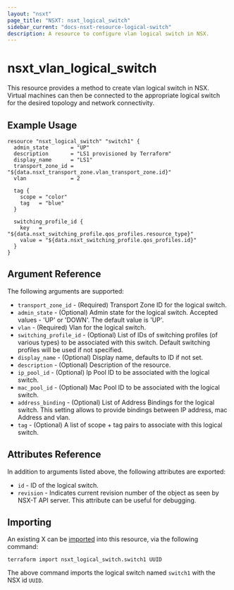 ```yaml
---
layout: "nsxt"
page_title: "NSXT: nsxt_logical_switch"
sidebar_current: "docs-nsxt-resource-logical-switch"
description: A resource to configure vlan logical switch in NSX.
---
```


# nsxt_vlan_logical_switch

This resource provides a method to create vlan logical switch in NSX. Virtual machines can then be connected to the appropriate logical switch for the desired topology and network connectivity.

## Example Usage

```hcl
resource "nsxt_logical_switch" "switch1" {
  admin_state       = "UP"
  description       = "LS1 provisioned by Terraform"
  display_name      = "LS1"
  transport_zone_id = "${data.nsxt_transport_zone.vlan_transport_zone.id}"
  vlan              = 2

  tag {
    scope = "color"
    tag   = "blue"
  }

  switching_profile_id {
    key   = "${data.nsxt_switching_profile.qos_profiles.resource_type}"
    value = "${data.nsxt_switching_profile.qos_profiles.id}"
  }
}
```

## Argument Reference

The following arguments are supported:

* `transport_zone_id` - (Required) Transport Zone ID for the logical switch.
* `admin_state` - (Optional) Admin state for the logical switch. Accepted values - 'UP' or 'DOWN'. The default value is 'UP'.
* `vlan` - (Required) Vlan for the logical switch.
* `switching_profile_id` - (Optional) List of IDs of switching profiles (of various types) to be associated with this switch. Default switching profiles will be used if not specified.
* `display_name` - (Optional) Display name, defaults to ID if not set.
* `description` - (Optional) Description of the resource.
* `ip_pool_id` - (Optional) Ip Pool ID to be associated with the logical switch.
* `mac_pool_id` - (Optional) Mac Pool ID to be associated with the logical switch.
* `address_binding` - (Optional) List of Address Bindings for the logical switch. This setting allows to provide bindings between IP address, mac Address and vlan.
* `tag` - (Optional) A list of scope + tag pairs to associate with this logical switch.

## Attributes Reference

In addition to arguments listed above, the following attributes are exported:

* `id` - ID of the logical switch.
* `revision` - Indicates current revision number of the object as seen by NSX-T API server. This attribute can be useful for debugging.

## Importing

An existing X can be [imported][docs-import] into this resource, via the following command:

[docs-import]: /docs/import/index.html

```
terraform import nsxt_logical_switch.switch1 UUID
```

The above command imports the logical switch named `switch1` with the NSX id `UUID`.
